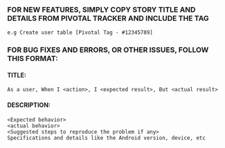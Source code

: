 ### FOR NEW FEATURES, SIMPLY COPY STORY TITLE AND DETAILS FROM PIVOTAL TRACKER AND INCLUDE THE TAG
    e.g Create user table [Pivotal Tag - #12345789]

### FOR BUG FIXES AND ERRORS, OR OTHER ISSUES, FOLLOW THIS FORMAT:
#### TITLE:
    As a user, When I <action>, I <expected result>, But <actual result>
#### DESCRIPTION:
    <Expected behavior>
    <actual behavior>
    <Suggested steps to reproduce the problem if any>
    Specifications and details like the Android version, device, etc
